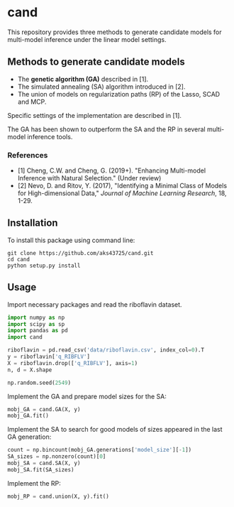 # cand

This repository provides three methods to generate candidate models for multi-model inference under the linear model settings.


## Methods to generate candidate models

- The **genetic algorithm (GA)** described in [1].
- The simulated annealing (SA) algorithm introduced in [2].
- The union of models on regularization paths (RP) of the Lasso, SCAD and MCP.

Specific settings of the implementation are described in [1].

The GA has been shown to outperform the SA and the RP in several multi-model inference tools.

### References

- [1] Cheng, C.W. and Cheng, G. (2019+). "Enhancing Multi-model Inference with Natural Selection." (Under review)
- [2] Nevo, D. and Ritov, Y. (2017), "Identifying a Minimal Class of Models for High-dimensional Data," _Journal of Machine Learning Research_, 18, 1-29.


## Installation

To install this package using command line:

```shell
git clone https://github.com/aks43725/cand.git
cd cand
python setup.py install
```


## Usage

Import necessary packages and read the riboflavin dataset.
```python
import numpy as np
import scipy as sp
import pandas as pd
import cand

riboflavin = pd.read_csv('data/riboflavin.csv', index_col=0).T
y = riboflavin['q_RIBFLV']
X = riboflavin.drop(['q_RIBFLV'], axis=1)
n, d = X.shape

np.random.seed(2549)
```

Implement the GA and prepare model sizes for the SA:

```python
mobj_GA = cand.GA(X, y)
mobj_GA.fit()
```

Implement the SA to search for good models of sizes appeared in the last GA generation:
```python
count = np.bincount(mobj_GA.generations['model_size'][-1])
SA_sizes = np.nonzero(count)[0]
mobj_SA = cand.SA(X, y)
mobj_SA.fit(SA_sizes)
```

Implement the RP:
```python
mobj_RP = cand.union(X, y).fit()
```
